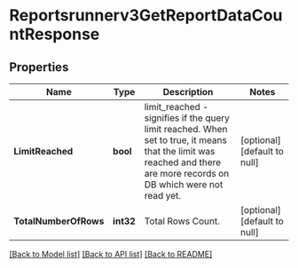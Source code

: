 # Reportsrunnerv3GetReportDataCountResponse

## Properties
Name | Type | Description | Notes
------------ | ------------- | ------------- | -------------
**LimitReached** | **bool** | limit_reached - signifies if the query limit reached. When set to true, it means that the limit was reached and there are more records on DB which were not read yet. | [optional] [default to null]
**TotalNumberOfRows** | **int32** | Total Rows Count. | [optional] [default to null]

[[Back to Model list]](../README.md#documentation-for-models) [[Back to API list]](../README.md#documentation-for-api-endpoints) [[Back to README]](../README.md)

